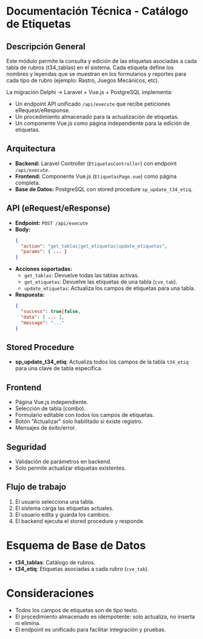 # Documentación Técnica - Catálogo de Etiquetas

## Descripción General
Este módulo permite la consulta y edición de las etiquetas asociadas a cada tabla de rubros (t34_tablas) en el sistema. Cada etiqueta define los nombres y leyendas que se muestran en los formularios y reportes para cada tipo de rubro (ejemplo: Rastro, Juegos Mecánicos, etc).

La migración Delphi → Laravel + Vue.js + PostgreSQL implementa:
- Un endpoint API unificado `/api/execute` que recibe peticiones eRequest/eResponse.
- Un procedimiento almacenado para la actualización de etiquetas.
- Un componente Vue.js como página independiente para la edición de etiquetas.

## Arquitectura
- **Backend:** Laravel Controller (`EtiquetasController`) con endpoint `/api/execute`.
- **Frontend:** Componente Vue.js (`EtiquetasPage.vue`) como página completa.
- **Base de Datos:** PostgreSQL con stored procedure `sp_update_t34_etiq`.

## API (eRequest/eResponse)
- **Endpoint:** `POST /api/execute`
- **Body:**
  ```json
  {
    "action": "get_tablas|get_etiquetas|update_etiquetas",
    "params": { ... }
  }
  ```
- **Acciones soportadas:**
  - `get_tablas`: Devuelve todas las tablas activas.
  - `get_etiquetas`: Devuelve las etiquetas de una tabla (`cve_tab`).
  - `update_etiquetas`: Actualiza los campos de etiquetas para una tabla.
- **Respuesta:**
  ```json
  {
    "success": true|false,
    "data": [ ... ],
    "message": "..."
  }
  ```

## Stored Procedure
- **sp_update_t34_etiq**: Actualiza todos los campos de la tabla `t34_etiq` para una clave de tabla específica.

## Frontend
- Página Vue.js independiente.
- Selección de tabla (combo).
- Formulario editable con todos los campos de etiquetas.
- Botón "Actualizar" solo habilitado si existe registro.
- Mensajes de éxito/error.

## Seguridad
- Validación de parámetros en backend.
- Solo permite actualizar etiquetas existentes.

## Flujo de trabajo
1. El usuario selecciona una tabla.
2. El sistema carga las etiquetas actuales.
3. El usuario edita y guarda los cambios.
4. El backend ejecuta el stored procedure y responde.

# Esquema de Base de Datos
- **t34_tablas**: Catálogo de rubros.
- **t34_etiq**: Etiquetas asociadas a cada rubro (`cve_tab`).

# Consideraciones
- Todos los campos de etiquetas son de tipo texto.
- El procedimiento almacenado es idempotente: solo actualiza, no inserta ni elimina.
- El endpoint es unificado para facilitar integración y pruebas.
